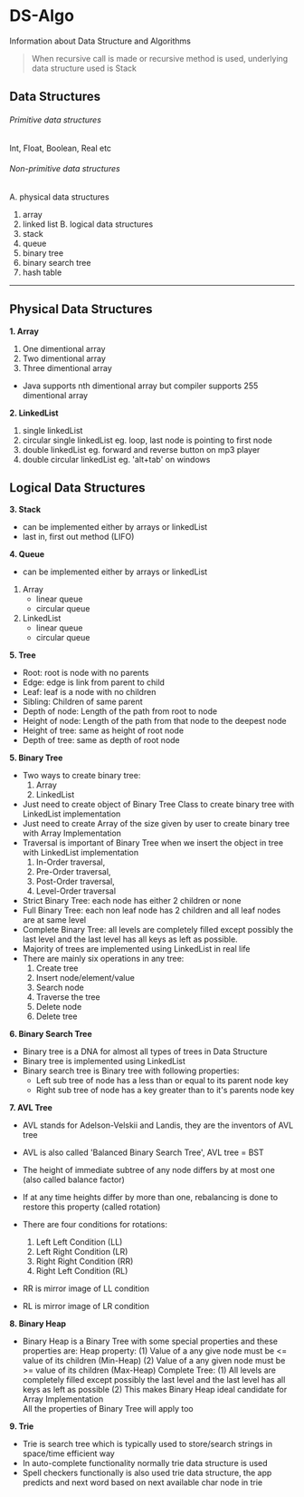 # DS-Algo
Information about Data Structure and Algorithms 
> When recursive call is made or recursive method is used, underlying data structure used is Stack

## Data Structures

###### Primitive data structures ######
Int, Float, Boolean, Real etc

###### Non-primitive data structures ######
A. physical data structures
   1. array
   2. linked list
B. logical data structures 
   1. stack
   2. queue
   3. binary tree
   4. binary search tree
   5. hash table

--------------------------

## Physical Data Structures

**1. Array** 
   1. One dimentional array
   2. Two dimentional array
   3. Three dimentional array

- Java supports nth dimentional array but compiler supports 255 dimentional array

**2. LinkedList**
   1. single linkedList
   2. circular single linkedList	eg. loop, last node is pointing to first node
   3. double linkedList		        eg. forward and reverse button on mp3 player	
   4. double circular linkedList	eg. 'alt+tab' on windows


## Logical Data Structures

**3. Stack**
- can be implemented either by arrays or linkedList
- last in, first out method (LIFO)

**4. Queue**
- can be implemented either by arrays or linkedList
1. Array
   - linear queue
   - circular queue
2. LinkedList
   - linear queue
   - circular queue


**5. Tree**
- Root: root is node with no parents
- Edge: edge is link from parent to child
- Leaf: leaf is a node with no children 
- Sibling: Children of same parent
- Depth of node: Length of the path from root to node
- Height of node: Length of the path from that node to the deepest node 
- Height of tree: same as height of root node
- Depth of tree: same as depth of root node 


**5. Binary Tree**
- Two ways to create binary tree:
  1. Array
  2. LinkedList
- Just need to create object of Binary Tree Class to create binary tree with LinkedList implementation 
- Just need to create Array of the size given by user to create binary tree with Array Implementation 
- Traversal is important of Binary Tree when we insert the object in tree with LinkedList implementation
  1. In-Order traversal, 
  2. Pre-Order traversal, 
  3. Post-Order traversal, 
  4. Level-Order traversal 
- Strict Binary Tree: each node has either 2 children or none
- Full Binary Tree: each non leaf node has 2 children and all leaf nodes are at same level 
- Complete Binary Tree: all levels are completely filled except possibly the last level and the last level has all keys as left as possible. 
- Majority of trees are implemented using LinkedList in real life  
- There are mainly six operations in any tree:
  1. Create tree
  2. Insert node/element/value 
  3. Search node
  4. Traverse the tree
  5. Delete node
  6. Delete tree


 **6. Binary Search Tree** 
- Binary tree is a DNA for almost all types of trees in Data Structure 
- Binary tree is implemented using LinkedList 
- Binary search tree is Binary tree with following properties:
  - Left sub tree of node has a less than or equal to its parent node key
  - Right sub tree of node has a key greater than to it's parents node key


**7. AVL Tree**
- AVL stands for Adelson-Velskii and Landis, they are the inventors of AVL tree 
- AVL is also called 'Balanced Binary Search Tree', AVL tree = BST
- The height of immediate subtree of any node differs by at most one (also called balance factor)
- If at any time heights differ by more than one, rebalancing is done to restore this property (called rotation)
- There are four conditions for rotations:
  1. Left Left Condition (LL)
  2. Left Right Condition (LR)
  3. Right Right Condition (RR)
  4. Right Left Condition (RL)

- RR is mirror image of LL condition
- RL is mirror image of LR condition


**8. Binary Heap**

- Binary Heap is a Binary Tree with some special properties and these properties are:
 Heap property: 
 (1) Value of a any give node must be <= value of its children (Min-Heap) 
 (2) Value of a any given node must be >= value of its children (Max-Heap)
 Complete Tree: 
 (1) All levels are completely filled except possibly the last level and the last level has all keys as left as possible 
 (2) This makes Binary Heap ideal candidate for Array Implementation   
 All the properties of Binary Tree will apply too



**9. Trie** 
- Trie is search tree which is typically used to store/search strings in space/time efficient way 
- In auto-complete functionality normally trie data structure is used 
- Spell checkers functionally is also used trie data structure, the app predicts and next word based on next available char node in trie 
